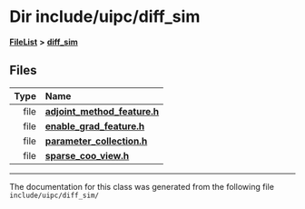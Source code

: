 

# Dir include/uipc/diff\_sim



[**FileList**](files.md) **>** [**diff\_sim**](dir_98c941875c7e3cb13f2b177552938e34.md)












## Files

| Type | Name |
| ---: | :--- |
| file | [**adjoint\_method\_feature.h**](adjoint__method__feature_8h.md) <br> |
| file | [**enable\_grad\_feature.h**](enable__grad__feature_8h.md) <br> |
| file | [**parameter\_collection.h**](parameter__collection_8h.md) <br> |
| file | [**sparse\_coo\_view.h**](sparse__coo__view_8h.md) <br> |



























































------------------------------
The documentation for this class was generated from the following file `include/uipc/diff_sim/`


